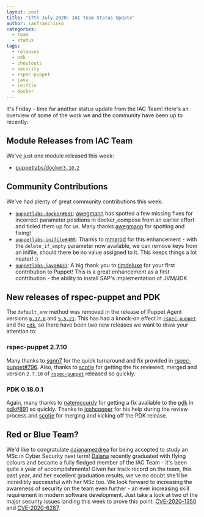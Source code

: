 ```yaml
---
layout: post
title: "17th July 2020: IAC Team Status Update"
author: sanfrancrisko
categories:
  - team
  - status
tags:
  - releases
  - pdk
  - shoutouts
  - security
  - rspec-puppet
  - java
  - inifile
  - docker
---
```


It's Friday - time for another status update from the IAC Team!
Here's an overview of some of the work we and the community have been up to recently:

## Module Releases from IAC Team
We've just one module released this week:
- [puppetlabs/docker][docker-forge][`3.10.2`][docker-3-10-2]

## Community Contributions
We've had plenty of great community contributions this week:
- [`puppetlabs-docker#631`][docker-631]: [awegmann][awegmann] has spotted a few missing fixes for incorrect parameter positions in docker_compose from an earlier effort and tidied them up for us.
Many thanks [awegmann][awegmann] for spotting and fixing!
- [`puppetlabs-inifile#405`][inifile-405]: Thanks to [mmarod][mmarod] for this enhancement - with the `delete_if_empty` parameter now available, we can remove keys from an inifile, should there be no value assigned to it.
This keeps things a lot neater! :)
- [`puppetlabs-java#433`][java-433]: A big thank you to [timdeluxe][timdeluxe] for your first contribution to Puppet!
This is a great enhancement as a first contribution - the ability to install SAP's implementation of JVM/JDK.

## New releases of rspec-puppet and PDK
The `default_env` method was removed in the release of Puppet Agent versions [`6.17.0`][agent_6_17_0] and [`5.5.21`][agent_5_5_21].
This has had a knock-on effect in [`rspec-puppet`][rspec-puppet] and the [`pdk`][pdk], so there have been two new releases we want to draw your attention to:
### rspec-puppet 2.7.10
Many thanks to [sgnn7][sgnn7] for the quick turnaround and fix provided in [rspec-puppet#796][rspec-puppet-796].
Also, thanks to [scotje][scotje] for getting the fix reviewed, merged and version `2.7.10` of [`rspec-puppet`][rspec-puppet] released so quickly.
### PDK 0.18.0.1
Again, many thanks to [natemccurdy][natemccurdy] for getting a fix available to the [pdk][pdk] in [pdk#891][pdk-891] so quickly.
Thanks to [joshcooper][joshcooper] for his help during the review process and [scotje][scotje] for merging and kicking off the PDK release.

## Red or Blue Team?
We'd like to congratulate [daianamezdrea][daianamezdrea] for being accepted to study an MSc in Cyber Security next term!
[Daiana][daianamezdrea] recently graduated with flying colours and became a fully fledged member of the IAC Team - it's been quite a year of accomplishments!
Given her track record on the team, this past year, and her excellent graduation results, we've no doubt she'll be incredibly successful with her MSc too.
We look forward to increasing the awareness of security on the team even further - an ever increasing skill requirement in modern software development.
Just take a look at two of the major security issues landing this week to prove this point: [CVE-2020-1350][CVE-2020-1350] and [CVE-2020-6287][CVE-2020-6287].


[agent_6_17_0]:     https://puppet.com/docs/puppet/6.17/release_notes_puppet.html#release_notes_puppet_x-17-0
[agent_5_5_21]:     https://puppet.com/docs/puppet/5.5/release_notes.html#puppet-5521
[rspec-puppet]:     https://github.com/rodjek/rspec-puppet
[pdk]:              https://github.com/puppetlabs/pdk
[rspec-puppet-796]: https://github.com/rodjek/rspec-puppet/pull/797
[sgnn7]:            https://github.com/sgnn7
[scotje]:           https://github.com/scotje
[pdk-891]:          https://github.com/puppetlabs/pdk/pull/891
[natemccurdy]:      https://github.com/natemccurdy
[joshcooper]:       https://github.com/joshcooper
[daianamezdrea]:    https://github.com/daianamezdrea
[CVE-2020-1350]:    https://blog.rapid7.com/2020/07/14/windows-dns-server-remote-code-execution-vulnerability-cve-2020-1350-what-you-need-to-know/
[CVE-2020-6287]:    https://blog.rapid7.com/2020/07/14/pay-attention-to-your-sap-security/
[docker-forge]:     https://forge.puppet.com/puppetlabs/docker
[docker-3-10-2]:    https://forge.puppet.com/puppetlabs/docker/changelog#v3102-2020-07-16
[docker]:           https://github.com/puppetlabs/puppetlabs-docker
[docker-631]:       https://github.com/puppetlabs/puppetlabs-docker/pull/631
[awegmann]:         https://github.com/awegmann
[java]:             https://github.com/puppetlabs/puppetlabs-java
[java-433]:         https://github.com/puppetlabs/puppetlabs-java/pull/433
[timdeluxe]:        https://github.com/timdeluxe
[inifile]:          https://github.com/puppetlabs/puppetlabs-inifile
[inifile-405]:      https://github.com/puppetlabs/puppetlabs-inifile/pull/405
[mmarod]:           https://github.com/mmarod